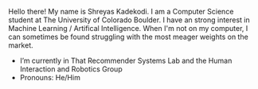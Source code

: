 Hello there! My name is Shreyas Kadekodi. I am a Computer Science student at The University of Colorado Boulder. I have an strong interest in Machine Learning / Artifical Intelligence. When I'm not on my computer, I can sometimes be found struggling with the most meager weights on the market.

- I’m currently in That Recommender Systems Lab and the Human Interaction and Robotics Group
- Pronouns: He/Him
<!--
**Kadekool/Kadekool** is a ✨ _special_ ✨ repository because its `README.md` (this file) appears on your GitHub profile.

Here are some ideas to get you started:


- 🌱 I’m currently learning ...
- 👯 I’m looking to collaborate on ...
- 🤔 I’m looking for help with ...
- 💬 Ask me about ...
- 📫 How to reach me: ...
- ⚡ Fun fact: ...
-->
